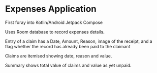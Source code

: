 # Expenses Application

First foray into Kotlin/Android Jetpack Compose

Uses Room database to record expenses details.

Entry of a claim has a Date, Amount, Reason, image of the receipt, and a flag whether the record has already been paid to the claimant

Claims are itemised showing date, reason and value.

Summary shows total value of claims and value as yet unpaid.

